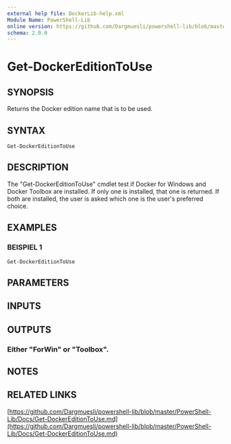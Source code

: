 ```yaml
---
external help file: DockerLib-help.xml
Module Name: PowerShell-Lib
online version: https://github.com/Dargmuesli/powershell-lib/blob/master/PowerShell-Lib/Docs/Get-DockerEditionToUse.md
schema: 2.0.0
---
```


# Get-DockerEditionToUse

## SYNOPSIS
Returns the Docker edition name that is to be used.

## SYNTAX

```
Get-DockerEditionToUse
```

## DESCRIPTION
The "Get-DockerEditionToUse" cmdlet test if Docker for Windows and Docker Toolbox are installed.
If only one is installed, that one is returned.
If both are installed, the user is asked which one is the user's preferred choice.

## EXAMPLES

### BEISPIEL 1
```
Get-DockerEditionToUse
```

## PARAMETERS

## INPUTS

## OUTPUTS

### Either "ForWin" or "Toolbox".

## NOTES

## RELATED LINKS

[https://github.com/Dargmuesli/powershell-lib/blob/master/PowerShell-Lib/Docs/Get-DockerEditionToUse.md](https://github.com/Dargmuesli/powershell-lib/blob/master/PowerShell-Lib/Docs/Get-DockerEditionToUse.md)

